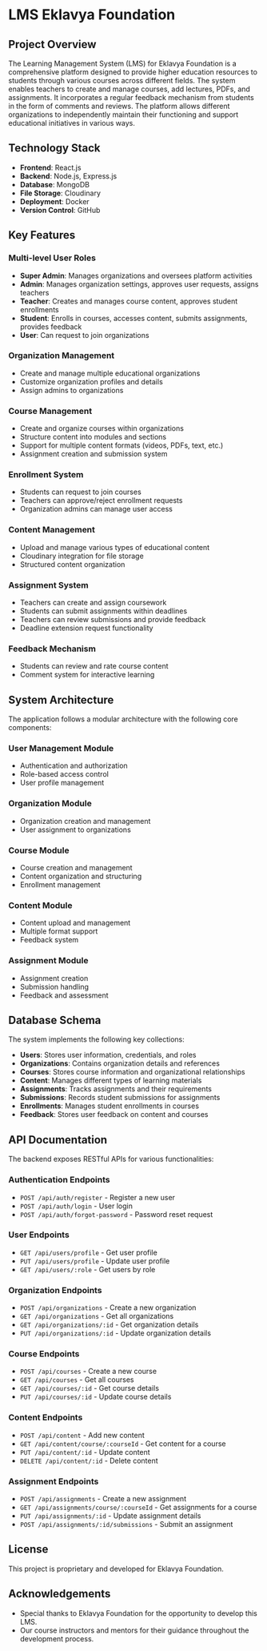 # LMS Eklavya Foundation

## Project Overview
The Learning Management System (LMS) for Eklavya Foundation is a comprehensive platform designed to provide higher education resources to students through various courses across different fields. The system enables teachers to create and manage courses, add lectures, PDFs, and assignments. It incorporates a regular feedback mechanism from students in the form of comments and reviews. The platform allows different organizations to independently maintain their functioning and support educational initiatives in various ways.

## Technology Stack
- **Frontend**: React.js
- **Backend**: Node.js, Express.js
- **Database**: MongoDB
- **File Storage**: Cloudinary
- **Deployment**: Docker
- **Version Control**: GitHub

## Key Features

### Multi-level User Roles
- **Super Admin**: Manages organizations and oversees platform activities
- **Admin**: Manages organization settings, approves user requests, assigns teachers
- **Teacher**: Creates and manages course content, approves student enrollments
- **Student**: Enrolls in courses, accesses content, submits assignments, provides feedback
- **User**: Can request to join organizations

### Organization Management
- Create and manage multiple educational organizations
- Customize organization profiles and details
- Assign admins to organizations

### Course Management
- Create and organize courses within organizations
- Structure content into modules and sections
- Support for multiple content formats (videos, PDFs, text, etc.)
- Assignment creation and submission system

### Enrollment System
- Students can request to join courses
- Teachers can approve/reject enrollment requests
- Organization admins can manage user access

### Content Management
- Upload and manage various types of educational content
- Cloudinary integration for file storage
- Structured content organization

### Assignment System
- Teachers can create and assign coursework
- Students can submit assignments within deadlines
- Teachers can review submissions and provide feedback
- Deadline extension request functionality

### Feedback Mechanism
- Students can review and rate course content
- Comment system for interactive learning

## System Architecture

The application follows a modular architecture with the following core components:

### User Management Module
- Authentication and authorization
- Role-based access control
- User profile management

### Organization Module
- Organization creation and management
- User assignment to organizations

### Course Module
- Course creation and management
- Content organization and structuring
- Enrollment management

### Content Module
- Content upload and management
- Multiple format support
- Feedback system

### Assignment Module
- Assignment creation
- Submission handling
- Feedback and assessment

## Database Schema

The system implements the following key collections:

- **Users**: Stores user information, credentials, and roles
- **Organizations**: Contains organization details and references
- **Courses**: Stores course information and organizational relationships
- **Content**: Manages different types of learning materials
- **Assignments**: Tracks assignments and their requirements
- **Submissions**: Records student submissions for assignments
- **Enrollments**: Manages student enrollments in courses
- **Feedback**: Stores user feedback on content and courses

## API Documentation

The backend exposes RESTful APIs for various functionalities:

### Authentication Endpoints
- `POST /api/auth/register` - Register a new user
- `POST /api/auth/login` - User login
- `POST /api/auth/forgot-password` - Password reset request

### User Endpoints
- `GET /api/users/profile` - Get user profile
- `PUT /api/users/profile` - Update user profile
- `GET /api/users/:role` - Get users by role

### Organization Endpoints
- `POST /api/organizations` - Create a new organization
- `GET /api/organizations` - Get all organizations
- `GET /api/organizations/:id` - Get organization details
- `PUT /api/organizations/:id` - Update organization details

### Course Endpoints
- `POST /api/courses` - Create a new course
- `GET /api/courses` - Get all courses
- `GET /api/courses/:id` - Get course details
- `PUT /api/courses/:id` - Update course details

### Content Endpoints
- `POST /api/content` - Add new content
- `GET /api/content/course/:courseId` - Get content for a course
- `PUT /api/content/:id` - Update content
- `DELETE /api/content/:id` - Delete content

### Assignment Endpoints
- `POST /api/assignments` - Create a new assignment
- `GET /api/assignments/course/:courseId` - Get assignments for a course
- `PUT /api/assignments/:id` - Update assignment details
- `POST /api/assignments/:id/submissions` - Submit an assignment

## License
This project is proprietary and developed for Eklavya Foundation.

## Acknowledgements
- Special thanks to Eklavya Foundation for the opportunity to develop this LMS.
- Our course instructors and mentors for their guidance throughout the development process.
